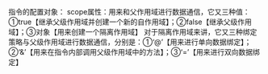 指令的配置对象：
scope属性：用来和父作用域进行数据通信，它又三种值：①true【继承父级作用域并创建一个新的自作用域】；②false【继承父级作用域】；③对象【用来创建一个隔离作用域】
对于隔离作用域来讲，它又三种绑定策略与父级作用域进行数据通信，分别是：①‘@’【用来进行单向数据绑定】；②‘&’【用来在指令内部调用父级作用域中的方法】；③‘=’【用来进行双向数据绑定】
